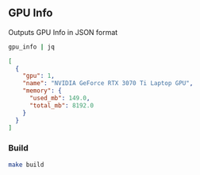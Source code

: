 ## GPU Info 

Outputs GPU Info in JSON format

```bash
gpu_info | jq
```

```json
[
  {
    "gpu": 1,
    "name": "NVIDIA GeForce RTX 3070 Ti Laptop GPU",
    "memory": {
      "used_mb": 149.0,
      "total_mb": 8192.0
    }
  }
]

```

### Build

```bash
make build
```